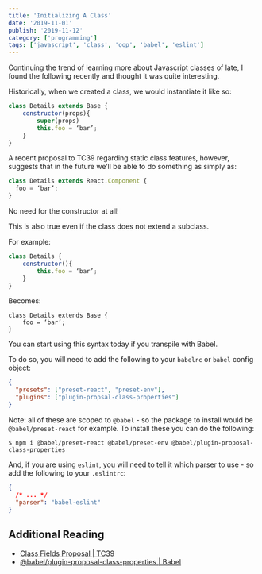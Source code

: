 ```yaml
---
title: 'Initializing A Class'
date: '2019-11-01'
publish: '2019-11-12'
category: ['programming']
tags: ['javascript', 'class', 'oop', 'babel', 'eslint']
---
```


Continuing the trend of learning more about Javascript classes of late, I found the following recently and thought it was quite interesting.

Historically, when we created a class, we would instantiate it like so:

```javascript
class Details extends Base {
    constructor(props){
        super(props)
        this.foo = ‘bar’;
    }
}
```

A recent proposal to TC39 regarding static class features, however, suggests that in the future we’ll be able to do something as simply as:

```javascript
class Details extends React.Component {
  foo = ‘bar’;
}
```

No need for the constructor at all!

This is also true even if the class does not extend a subclass.

For example:

```javascript
class Details {
    constructor(){
        this.foo = ‘bar’;
    }
}
```

Becomes:

```
class Details extends Base {
    foo = ‘bar’;
}
```

You can start using this syntax today if you transpile with Babel.

To do so, you will need to add the following to your `babelrc` or `babel` config object:

```json
{
  "presets": ["preset-react", "preset-env"],
  "plugins": ["plugin-propsal-class-properties"]
}
```

Note: all of these are scoped to `@babel` - so the package to install would be `@babel/preset-react` for example. To install these you can do the following:

```shell
$ npm i @babel/preset-react @babel/preset-env @babel/plugin-proposal-class-properties
```

And, if you are using `eslint`, you will need to tell it which parser to use - so add the following to your `.eslintrc`:

```json
{
  /* ... */
  "parser": "babel-eslint"
}
```

## Additional Reading

- [Class Fields Proposal | TC39](https://github.com/tc39/proposal-class-fields)
- [@babel/plugin-proposal-class-properties | Babel](https://babeljs.io/docs/en/next/babel-plugin-proposal-class-properties.html)
